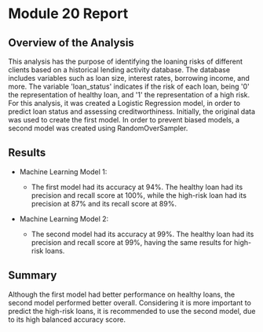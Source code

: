 # Module 20 Report

## Overview of the Analysis

This analysis has the purpose of identifying the loaning risks of different clients based on a historical lending activity database. The database includes variables such as loan size, interest rates, borrowing income, and more. The variable 'loan_status' indicates if the risk of each loan, being '0' the representation of healthy loan, and '1' the representation of a high risk. 
For this analysis, it was created a Logistic Regression model, in order to predict loan status and assessing creditworthiness. Initially, the original data was used to create the first model.
In order to prevent biased models, a second model was created using RandomOverSampler. 

## Results

* Machine Learning Model 1:
  * The first model had its accuracy at 94%. The healthy loan had its precision and recall score at 100%, while the high-risk loan had its precision at 87% and its recall score at 89%. 

* Machine Learning Model 2:
  *  The second model had its accuracy at 99%. The healthy loan had its precision and recall score at 99%, having the same results for high-risk loans. 

## Summary

Although the first model had better performance on healthy loans, the second model performed better overall. Considering it is more important to predict the high-risk loans, it is recommended to use the second model, due to its high balanced accuracy score. 
